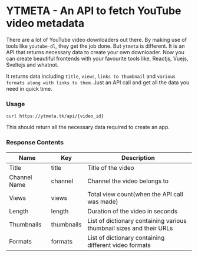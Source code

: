 # YTMETA - An API to fetch YouTube video metadata

There are a lot of YouTube video downloaders out there. By making use of tools like `youtube-dl`, they get the job done. But `ytmeta` is different. It is an API that returns necessary data to create your own downloader. Now you can create beautiful frontends with your favourite tools like, Reactjs, Vuejs, Sveltejs and whatnot.

It returns data including `title`, `views`, `links to thumbnail` and `various formats along with links to them`. Just an API call and get all the data you need in quick time.

### Usage

`curl https://ytmeta.tk/api/{video_id}`

This should return all the necessary data required to create an app.

### Response Contents

| Name         | Key        | Description                                                          |
| ------------ | ---------- | -------------------------------------------------------------------- |
| Title        | title      | Title of the video                                                   |
| Channel Name | channel    | Channel the video belongs to                                         |
| Views        | views      | Total view count(when the API call was made)                         |
| Length       | length     | Duration of the video in seconds                                     |
| Thumbnails   | thumbnails | List of dictionary containing various thumbnail sizes and their URLs |
| Formats      | formats    | List of dictionary containing different video formats                |
